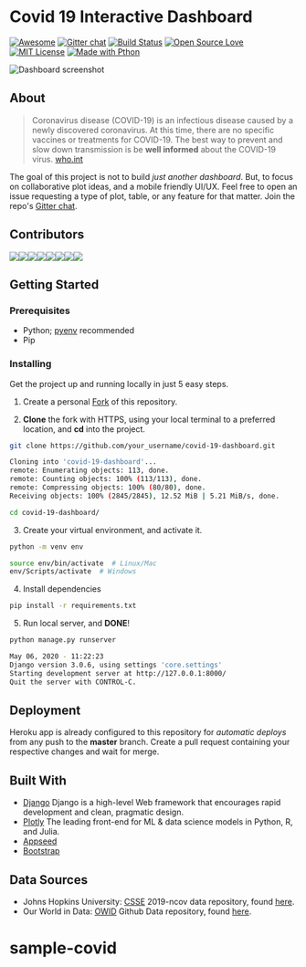 # Covid 19 Interactive Dashboard
[![Awesome](https://awesome.re/badge.svg)](https://github.com/soroushchehresa/awesome-coronavirus#applications-and-bots)
[![Gitter chat](https://img.shields.io/badge/Chat-Gitter-ff69b4.svg?label=Chat&logo=gitter)](https://gitter.im/ncov-dashboard/community)
[![Build Status](https://img.shields.io/travis/TheAlgorithms/Python.svg?label=Travis%20CI&logo=travis)](https://travis-ci.com/github/BrianRuizy/covid19-dashboard)
[![Open Source Love](https://badges.frapsoft.com/os/v1/open-source.svg?v=103)](https://github.com/ellerbrock/open-source-badges/)
[![MIT License](https://camo.githubusercontent.com/a307f74a14e41e762300323414ddef81f3d53ae2/68747470733a2f2f696d672e736869656c64732e696f2f6769746875622f6c6963656e73652f736f757263657265722d696f2f736f757263657265722d6170702e7376673f636f6c6f72423d666630303030)](https://github.com/BrianRuizy/covid-19-dashboard/blob/master/LICENSE.md)
[![Made with Pthon](https://img.shields.io/badge/Made%20with-Python-1f425f.svg)](https://www.python.org/)


![Dashboard screenshot](https://github.com/BrianRuizy/covid-19-dashboard/blob/master/core/static/assets/img/covid-19-mockup-min.png)

## About

> Coronavirus disease (COVID-19) is an infectious disease caused by a newly discovered coronavirus.
> At this time, there are no specific vaccines or treatments for COVID-19. The best way to prevent and slow down transmission is be **well informed** about the COVID-19 virus. [who.int](https://www.who.int/health-topics/coronavirus#tab=tab_1)

The goal of this project is not to build *just another dashboard*. But, to focus on collaborative plot ideas, and a mobile friendly UI/UX. Feel free to open an issue requesting a type of plot, table, or any feature for that matter. Join the repo's [Gitter chat](https://gitter.im/ncov-dashboard/community?utm_source=share-link&utm_medium=link&utm_campaign=share-link).

## Contributors

[![](https://sourcerer.io/fame/BrianRuizy/BrianRuizy/covid-19-dashboard/images/0)](https://sourcerer.io/fame/BrianRuizy/BrianRuizy/covid-19-dashboard/links/0)[![](https://sourcerer.io/fame/BrianRuizy/BrianRuizy/covid-19-dashboard/images/1)](https://sourcerer.io/fame/BrianRuizy/BrianRuizy/covid-19-dashboard/links/1)[![](https://sourcerer.io/fame/BrianRuizy/BrianRuizy/covid-19-dashboard/images/2)](https://sourcerer.io/fame/BrianRuizy/BrianRuizy/covid-19-dashboard/links/2)[![](https://sourcerer.io/fame/BrianRuizy/BrianRuizy/covid-19-dashboard/images/3)](https://sourcerer.io/fame/BrianRuizy/BrianRuizy/covid-19-dashboard/links/3)[![](https://sourcerer.io/fame/BrianRuizy/BrianRuizy/covid-19-dashboard/images/4)](https://sourcerer.io/fame/BrianRuizy/BrianRuizy/covid-19-dashboard/links/4)[![](https://sourcerer.io/fame/BrianRuizy/BrianRuizy/covid-19-dashboard/images/5)](https://sourcerer.io/fame/BrianRuizy/BrianRuizy/covid-19-dashboard/links/5)[![](https://sourcerer.io/fame/BrianRuizy/BrianRuizy/covid-19-dashboard/images/6)](https://sourcerer.io/fame/BrianRuizy/BrianRuizy/covid-19-dashboard/links/6)[![](https://sourcerer.io/fame/BrianRuizy/BrianRuizy/covid-19-dashboard/images/7)](https://sourcerer.io/fame/BrianRuizy/BrianRuizy/covid-19-dashboard/links/7)

## Getting Started

### Prerequisites

* Python; [pyenv](https://github.com/pyenv/pyenv) recommended
* Pip

### Installing

Get the project up and running locally in just 5 easy steps.

1. Create a personal [Fork](https://github.com/login?return_to=%2FBrianRuizy%2Fcovid-19-dashboard) of this repository.

2. **Clone** the fork with HTTPS, using your local terminal to a preferred location, and **cd** into the project.

```bash
git clone https://github.com/your_username/covid-19-dashboard.git

Cloning into 'covid-19-dashboard'...
remote: Enumerating objects: 113, done.
remote: Counting objects: 100% (113/113), done.
remote: Compressing objects: 100% (80/80), done.
Receiving objects: 100% (2845/2845), 12.52 MiB | 5.21 MiB/s, done.

cd covid-19-dashboard/
```

3. Create your virtual environment, and activate it.

```bash
python -m venv env

source env/bin/activate  # Linux/Mac
env/Scripts/activate  # Windows
```

4. Install dependencies

```bash
pip install -r requirements.txt
```

5. Run local server, and **DONE**!

```bash
python manage.py runserver

May 06, 2020 - 11:22:23
Django version 3.0.6, using settings 'core.settings'
Starting development server at http://127.0.0.1:8000/
Quit the server with CONTROL-C.
```

## Deployment

Heroku app is already configured to this repository for *automatic deploys* from any push to the **master** branch. Create a pull request containing your respective changes and wait for merge.

## Built With

* [Django](https://www.djangoproject.com/) Django is a high-level Web framework that encourages rapid development and clean, pragmatic design.
* [Plotly](https://plotly.com/) The leading front-end for ML & data science models in Python, R, and Julia.
* [Appseed](https://appseed.us/)
* [Bootstrap](https://getbootstrap.com/)

## Data Sources

* Johns Hopkins University: [CSSE](https://systems.jhu.edu/) 2019-ncov data repository, found [here](https://github.com/CSSEGISandData/COVID-19).
* Our World in Data: [OWID](https://ourworldindata.org/) Github Data repository, found [here](https://github.com/owid/covid-19-data/tree/master/public/data).
# sample-covid
